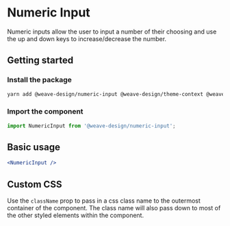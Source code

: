 # Numeric Input

Numeric inputs allow the user to input a number of their choosing and use the up and down keys to increase/decrease the number.

## Getting started

### Install the package

```bash
yarn add @weave-design/numeric-input @weave-design/theme-context @weave-design/theme-data
```

### Import the component

```js
import NumericInput from '@weave-design/numeric-input';
```

## Basic usage

```jsx
<NumericInput />
```
## Custom CSS

Use the `className` prop to pass in a css class name to the outermost container of the component. The class name will also pass down to most of the other styled elements within the component.
